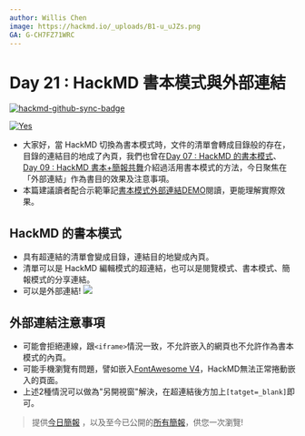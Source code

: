 ```yaml
---
author: Willis Chen
image: https://hackmd.io/_uploads/B1-u_uJZs.png
GA: G-CH7FZ71WRC
---
```


# Day 21 : HackMD 書本模式與外部連結

[![hackmd-github-sync-badge](https://hackmd.io/HOgGOPSwSDOrQNrR2yUL2w/badge)](https://hackmd.io/HOgGOPSwSDOrQNrR2yUL2w)


[![Yes](https://img.youtube.com/vi/ELIuPsCrn8s/0.jpg)](https://www.youtube.com/watch?v=ELIuPsCrn8s)

- 大家好，當 HackMD 切換為書本模式時，文件的清單會轉成目錄般的存在，目錄的連結目的地成了內頁，我們也曾在[Day 07 : HackMD 的書本模式](https://ithelp.ithome.com.tw/articles/10294441)、[Day 09 : HackMD 書本+簡報共舞](https://ithelp.ithome.com.tw/articles/10295927)介紹過活用書本模式的方法，今日聚焦在「外部連結」作為書目的效果及注意事項。
- 本篇建議讀者配合示範筆記[書本模式外部連結DEMO](https://hackmd.io/@wiimax/book-demo)閱讀，更能理解實際效果。

 
## HackMD 的書本模式
- 具有超連結的清單會變成目錄，連結目的地變成內頁。
- 清單可以是 HackMD 編輯模式的超連結，也可以是閱覽模式、書本模式、簡報模式的分享連結。
- 可以是外部連結!
    ![](https://hackmd.io/_uploads/By2AO6zfo.png)



## 外部連結注意事項
- 可能會拒絕連線，跟`<iframe>`情況一致，不允許嵌入的網頁也不允許作為書本模式的內頁。
- 可能手機瀏覽有問題，譬如嵌入[FontAwesome V4](https://fontawesome.com/v4/icons)，HackMD無法正常捲動嵌入的頁面。
- 上述2種情況可以做為"另開視窗"解決，在超連結後方加上`[tatget=_blank]`即可。





> 提供[今日簡報](https://hackmd.io/@wiimax/intro-hackmd-21)
> ，以及至今已公開的[所有簡報](https://hackmd.io/@wiimax/intro-hackmd-slides)，供您一次瀏覽!
